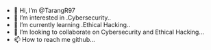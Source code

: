 - 👋 Hi, I’m @TarangR97
- 👀 I’m interested in .Cybersecurity..
- 🌱 I’m currently learning .Ethical Hacking..
- 💞️ I’m looking to collaborate on Cybersecurity and Ethical Hacking...
- 📫 How to reach me github...

<!---
TarangR97/TarangR97 is a ✨ special ✨ repository because its `README.md` (this file) appears on your GitHub profile.
You can click the Preview link to take a look at your changes.
--->

